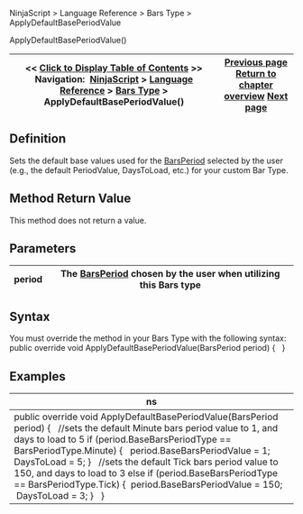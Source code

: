 ﻿
NinjaScript > Language Reference > Bars Type > ApplyDefaultBasePeriodValue

ApplyDefaultBasePeriodValue()

| << [Click to Display Table of Contents](applydefaultbaseperiodvalue.md) >> **Navigation:**     [NinjaScript](ninjascript.md) > [Language Reference](language_reference_wip.md) > [Bars Type](bars_type.md) > ApplyDefaultBasePeriodValue() | [Previous page](addbar.md) [Return to chapter overview](bars_type.md) [Next page](applydefaultvalue.md) |
| --- | --- |
## Definition
Sets the default base values used for the [BarsPeriod](barsperiod.md) selected by the user (e.g., the default PeriodValue, DaysToLoad, etc.) for your custom Bar Type.
 
## Method Return Value
This method does not return a value.
 
## Parameters

| period | The [BarsPeriod](barsperiod.md) chosen by the user when utilizing this Bars type |
| --- | --- |
## 
## Syntax
You must override the method in your Bars Type with the following syntax:
 
public override void ApplyDefaultBasePeriodValue(BarsPeriod period)
{
 
}
 
## 
## Examples

| ns |
| --- |
| public override void ApplyDefaultBasePeriodValue(BarsPeriod period) {    //sets the default Minute bars period value to 1, and days to load to 5 if (period.BaseBarsPeriodType == BarsPeriodType.Minute) {    period.BaseBarsPeriodValue = 1;    DaysToLoad = 5; }    //sets the default Tick bars period value to 150, and days to load to 3 else if (period.BaseBarsPeriodType == BarsPeriodType.Tick) {  period.BaseBarsPeriodValue = 150;  DaysToLoad = 3; }   } |
